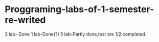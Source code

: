 # Proggraming-labs-of-1-semester-re-writed

3 lab- Done
1 lab-Done(?)
5 lab-Partly done,test are 1/2 completed.
